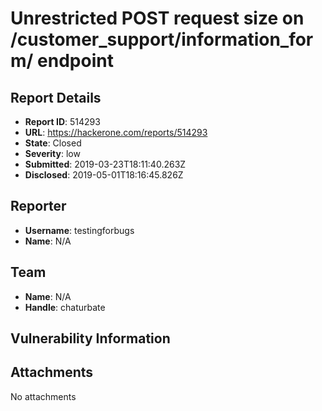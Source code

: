# Unrestricted POST request size on /customer_support/information_form/ endpoint

## Report Details
- **Report ID**: 514293
- **URL**: https://hackerone.com/reports/514293
- **State**: Closed
- **Severity**: low
- **Submitted**: 2019-03-23T18:11:40.263Z
- **Disclosed**: 2019-05-01T18:16:45.826Z

## Reporter
- **Username**: testingforbugs
- **Name**: N/A

## Team
- **Name**: N/A
- **Handle**: chaturbate

## Vulnerability Information


## Attachments
No attachments
